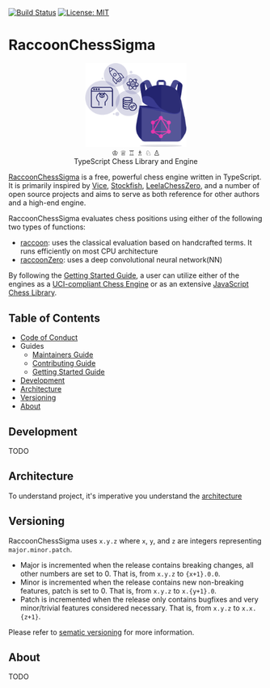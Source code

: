 [![Build Status](https://travis-ci.org/medegw01/raccoon.js.svg?branch=master)](https://travis-ci.org/medegw01/raccoon.js)
[![License: MIT](https://img.shields.io/badge/License-MIT-yellow.svg)](https://github.com/medegw01/RaccoonChessSigma/blob/main/LICENSE)

# RaccoonChessSigma

<p align="center">
  <img width="200" src="https://github.com/aerogear/graphback/raw/master/website/static/img/logo.png">
  <br/> 
  ♔ ♕ ♖ ♗ ♘ ♙<br/>
  TypeScript Chess Library and Engine
</p>

[RaccoonChessSigma](httSp://rcsigma.org/) is a free, powerful chess engine written in TypeScript. It is primarily inspired by [Vice](https://www.youtube.com/watch?v=bGAfaepBco4&list=PLZ1QII7yudbc-Ky058TEaOstZHVbT-2hg), [Stockfish](https://stockfishchess.org/), [LeelaChessZero](https://lczero.org/), and a number of open source projects and aims to serve as both reference for other authors and a high-end engine.

RaccoonChessSigma evaluates chess positions using either of the following two types of functions:

* [raccoon](./rcsigma/evaluate/rc/rc.md): uses  the classical evaluation based on handcrafted terms. It runs efficiently on most CPU architecture
* [raccoonZero](./rcsigma/evaluate/rc0/rc0.md): uses a deep convolutional neural network(NN)

By following the [Getting Started Guide](./docs/getting_started_guide.md), a user can utilize either of the engines as a [UCI-compliant Chess Engine](./rcsigma/ui/uci/uci.md) or as an extensive [JavaScript Chess Library](./rcsigma/ui/api/api.md).  

## Table of Contents

- [Code of Conduct](./docs/code_of_conduct.md)
- Guides
  - [Maintainers Guide](./docs/maintainers.md)
  - [Contributing Guide](./docs/contributing.md)
  - [Getting Started Guide](./docs/getting_started_guide.md)
- [Development](#development)
- [Architecture](./docs/architecture.md)
- [Versioning](#versioning)
- [About](#about) 

## Development

TODO

## Architecture
To understand project, it's imperative you understand the [architecture](./docs/architecture.md)

## Versioning
RaccoonChessSigma uses `x.y.z` where `x`, `y`, and `z` are integers representing `major.minor.patch`.

* Major is incremented when the release contains breaking changes, all other numbers are set to 0. That is, from `x.y.z` to `{x+1}.0.0`.
* Minor is incremented when the release contains new non-breaking features, patch is set to 0. That is, from `x.y.z` to `x.{y+1}.0`.
* Patch is incremented when the release only contains bugfixes and very minor/trivial features considered necessary. That is, from `x.y.z` to `x.x.{z+1}`.

Please refer to [sematic versioning](https://semver.org/) for more information.

## About

TODO
